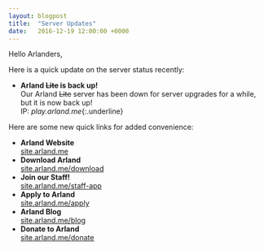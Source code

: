 ```yaml
---
layout: blogpost
title:  "Server Updates"
date:   2016-12-19 12:00:00 +0000
---
```


Hello Arlanders,

Here is a quick update on the server status recently:

- **Arland ~~Lite~~ is back up!**  
Our Arland ~~Lite~~ server has been down for server upgrades for a while, but it is now back up!  
IP: *play.arland.me*{:.underline}

Here are some new quick links for added convenience:

- **​Arland Website**  
[site.arland.me](../index)
- **Download Arland**  
[site.arland.me/download](../arlandw/download)
- **Join our Staff!**  
[site.arland.me/staff-app](../arlandw/staff-app)
- **​Apply to Arland**  
[site.arland.me/apply](../arlandw2/apply)
- **Arland Blog**  
[site.arland.me/blog](index)
- **Donate to Arland**  
[site.arland.me/donate](../arlandw/donate)